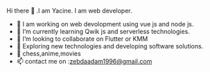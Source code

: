  Hi there 👋 .I am Yacine. I am web developer.


- 🔭 I am working on web devolopment using vue js and node js.
- 🌱 I’m currently learning Qwik js and serverless technologies.
- 👯 I’m looking to collaborate on Flutter or KMM
- 🤔 Exploring new technologies and developing software solutions.
- 💬 chess,anime,movies 
- 📫 contact me on :zebdaadam1996@gmail.com 



